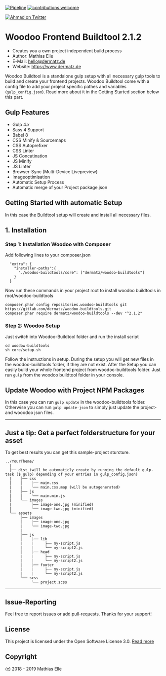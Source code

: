 [![Pipeline](https://gitlab.com/dermatz/woodoo-buildtools/badges/master/pipeline.svg)](https://gitlab.com/dermatz/woodoo-buildtools/)
[![contributions welcome](https://img.shields.io/badge/contributions-welcome-brightgreen.svg?style=flat)](https://github.com/dwyl/esta/issues)

[![Ahmad on Twitter](https://img.shields.io/twitter/follow/_dermatz.svg?style=social&label=Follow%20@_dermatz)](https://twitter.com/_dermatz/)

# Woodoo Frontend Buildtool 2.1.2
- Creates you a own project independent build process
- Author: Mathias Elle
- E-Mail: hello@dermatz.de
- Website: https://www.dermatz.de

Woodoo Buildtool is a standalone gulp setup with all necessary gulp tools to build
and create your frontend projects. Woodoo Buildtool come with a config file to add
your project specific pathes and variables (`gulp_config.json`). Read more about it
in the Getting Started section below this part.

## Gulp Features
- Gulp 4.x
- Sass 4 Support
- Babel 8
- CSS Minify & Sourcemaps
- CSS Autoprefixer
- CSS Linter
- JS Concatination
- JS Minify
- JS Linter
- Browser-Sync (Multi-Device Livepreview)
- Imageoptimisation
- Automatic Setup Process
- Automatic merge of your Project package.json

## Getting Started with automatic Setup
In this case the Buildtool setup will create and install all necessary files.

## 1. Installation
### Step 1: Installation Woodoo with Composer
Add following lines to your composer.json
```
  "extra": {
    "installer-paths":{
      "./woodoo-buildtools/core": ["dermatz/woodoo-buildtools"]
    }
  }
```

Now run these commands in your project root to install woodoo buildtools in root/woodoo-buildtools
```
composer.phar config repositories.woodoo-buildtools git https://gitlab.com/dermatz/woodoo-buildtools.git
composer.phar require dermatz/woodoo-buildtools --dev "^2.1.2"
```

### Step 2: Woodoo Setup

Just switch into Woodoo-Buildtool folder and run the install script
```
cd woodow-buildtools
sh core/setup.sh
```

Follow the instructions in setup.
During the setup you will get new files in the woodoo-buildtools folder, if they are not exist.
After the Setup you can easily build your whole frontend project
from woodoo-buildtools folder. Just run `gulp` from the woodoo buildtool folder in your console.

## Update Woodoo with Project NPM Packages
In this case you can run `gulp update` in the woodoo-buildtools folder.
Otherwise you can run `gulp update-json` to simply just update the project- and wooodoo json files.

---
## Just a tip: Get a perfect folderstructure for your asset
To get best results you can get this sample-project sturcture.
```
../YourTheme/
  |
  ├── dist (will be automaticly create by running the default gulp-task ($ gulp) depending of your entries in gulp_config.json)
  |    ├── css
  |    |    ├── main.css
  |    |    └── main.css.map (will be autogenerated)
  |    ├── js
  |    |    └── main.min.js
  |    └── images
  |         ├── image-one.jpg (minified)
  |         └── image-two.jpg (minified)
  └── assets
       ├── images
       |    ├── image-one.jpg
       |    └── image-two.jpg
       |
       ├── js
       |    ├── lib
       |    |     ├── my-script.js
       |    |     └── my-script2.js
       |    ├── head
       |    |     ├── my-script.js
       |    |     └── my-script2.js
       |    ├── footer
       |    |     ├── my-script.js
       |    |     └── my-script2.js
       └── scss
            └── project.scss
```
---

## Issue-Reporting
Feel free to report issues or add pull-requests. Thanks for your support!

## License
This project is licensed under the Open Software License 3.0. [Read more](https://choosealicense.com/licenses/osl-3.0/#)

## Copyright

(c) 2018 - 2019 Mathias Elle
